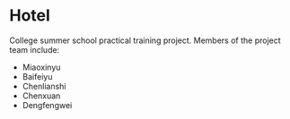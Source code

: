 # Hotel
College summer school practical training project.
Members of the project team include:
- Miaoxinyu
- Baifeiyu
- Chenlianshi
- Chenxuan
- Dengfengwei


